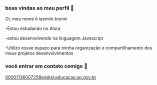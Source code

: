 ### boas vindas ao meu perfil 💟

Oi, meu nome é iasmim bonini

-Estou estudando no Alura 


-estou desenvolvendo na linguagem Javascript


-Utilizo essse espaço para minha organização e compartilhamento dos meus projetos desenvolvimentos

### você entrar em contato comigo 📧

00001136007258sp@al.educacao.sp.gov.br
